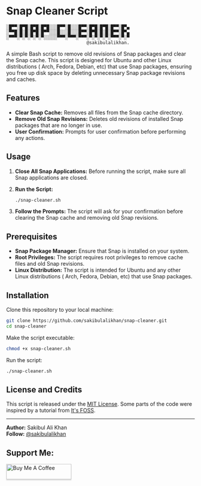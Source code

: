 # Snap Cleaner Script
```
░█▀▀░█▀█░█▀█░█▀█░░░█▀▀░█░░░█▀▀░█▀█░█▀█░█▀▀░█▀▄
░▀▀█░█░█░█▀█░█▀▀░░░█░░░█░░░█▀▀░█▀█░█░█░█▀▀░█▀▄
░▀▀▀░▀░▀░▀░▀░▀░░░░░▀▀▀░▀▀▀░▀▀▀░▀░▀░▀░▀░▀▀▀░▀░▀
                              @sakibulalikhan.
```
A simple Bash script to remove old revisions of Snap packages and clear the Snap cache. This script is designed for Ubuntu and other Linux distributions ( Arch, Fedora, Debian, etc) that use Snap packages, ensuring you free up disk space by deleting unnecessary Snap package  revisions and caches.

## Features

- **Clear Snap Cache:** Removes all files from the Snap cache directory.
- **Remove Old Snap Revisions:** Deletes old revisions of installed Snap packages that are no longer in use.
- **User Confirmation:** Prompts for user confirmation before performing any actions.

## Usage

1. **Close All Snap Applications:** Before running the script, make sure all Snap applications are closed.
2. **Run the Script:**

    ```bash
    ./snap-cleaner.sh
    ```

3. **Follow the Prompts:** The script will ask for your confirmation before clearing the Snap cache and removing old Snap revisions.

## Prerequisites

- **Snap Package Manager:** Ensure that Snap is installed on your system.
- **Root Privileges:** The script requires root privileges to remove cache files and old Snap revisions.
- **Linux Distribution:** The script is intended for Ubuntu and any other Linux distributions ( Arch, Fedora, Debian, etc) that use Snap packages.

## Installation

Clone this repository to your local machine:

```bash
git clone https://github.com/sakibulalikhan/snap-cleaner.git
cd snap-cleaner
```

Make the script executable:

```bash
chmod +x snap-cleaner.sh
```

Run the script:

```bash
./snap-cleaner.sh
```

## License and Credits

This script is released under the [MIT License](https://github.com/sakibulalikhan/snap-cleaner/blob/main/LICENSE). Some parts of the code were inspired by a tutorial from [It's FOSS](https://itsfoss.com/clean-snap-packages/).

---

**Author:** Sakibul Ali Khan  
**Follow:** [@sakibulalikhan](https://github.com/sakibulalikhan)

## Support Me:

<a href="https://www.buymeacoffee.com/sakibulalikhan" target="_blank"><img src="https://www.buymeacoffee.com/assets/img/custom_images/orange_img.png" alt="Buy Me A Coffee" style="height: 41px !important;width: 174px !important;box-shadow: 0px 3px 2px 0px rgba(190, 190, 190, 0.5) !important;-webkit-box-shadow: 0px 3px 2px 0px rgba(190, 190, 190, 0.5) !important;" ></a>
